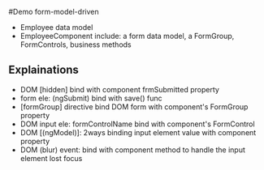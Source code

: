 #Demo form-model-driven
- Employee data model
- EmployeeComponent include: a form data model, a FormGroup, FormControls, business methods

## Explainations
- DOM [hidden] bind with component frmSubmitted property
- form ele: (ngSubmit) bind with save() func
- [formGroup] directive bind DOM form with component's FormGroup property
- DOM input ele: formControlName bind with component's FormControl
- DOM [(ngModel)]: 2ways binding input element value with component property
- DOM (blur) event: bind with component method to handle the input element lost focus


